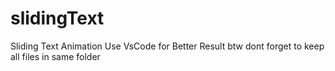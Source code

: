 # slidingText
Sliding Text Animation
Use VsCode for Better Result 
btw dont forget to keep all files in same folder
